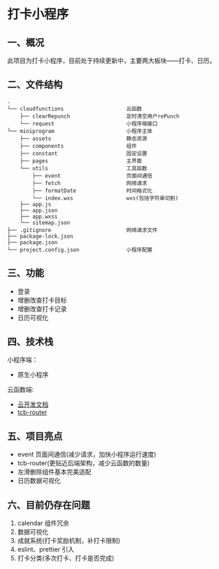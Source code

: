 # 打卡小程序

## 一、概况

此项目为打卡小程序，目前处于持续更新中，主要两大板块——打卡、日历。

## 二、文件结构

```shell
.
└── cloudfunctions                    云函数
    ├── clearRepunch                  定时清空用户rePunch
    └── request                       小程序端接口
└── miniprogram                       小程序主体
    ├── assets                        静态资源
    ├── components                    组件
    ├── constant                      固定设置
    ├── pages                         主界面
    └── utils                         工具函数
        ├── event                     页面间通信
        ├── fetch                     网络请求
        ├── formatDate                时间格式化
        └── index.wxs                 wxs(包括字符串切割)
    ├── app.js
    ├── app.json
    ├── app.wxss
    └── sitemap.json
├── .gitignore                        网络请求文件
├── package-lock.json
├── package.json
└── project.config.json               小程序配置

```

## 三、功能

- 登录
- 增删改查打卡目标
- 增删改查打卡记录
- 日历可视化

## 四、技术栈

小程序端：

- 原生小程序

云函数端:

- [云开发文档](https://developers.weixin.qq.com/miniprogram/dev/wxcloud/basis/getting-started.html)
- [tcb-router](https://github.com/TencentCloudBase/tcb-router)

## 五、项目亮点

- event 页面间通信(减少请求，加快小程序运行速度)
- tcb-router(更贴近后端架构，减少云函数的数量)
- 左滑删除组件基本完美适配
- 日历数据可视化

## 六、目前仍存在问题

1. calendar 组件冗余
2. 数据可视化
3. 成就系统(打卡奖励机制，补打卡限制)
4. eslint、prettier 引入
5. 打卡分类(多次打卡、打卡是否完成)
